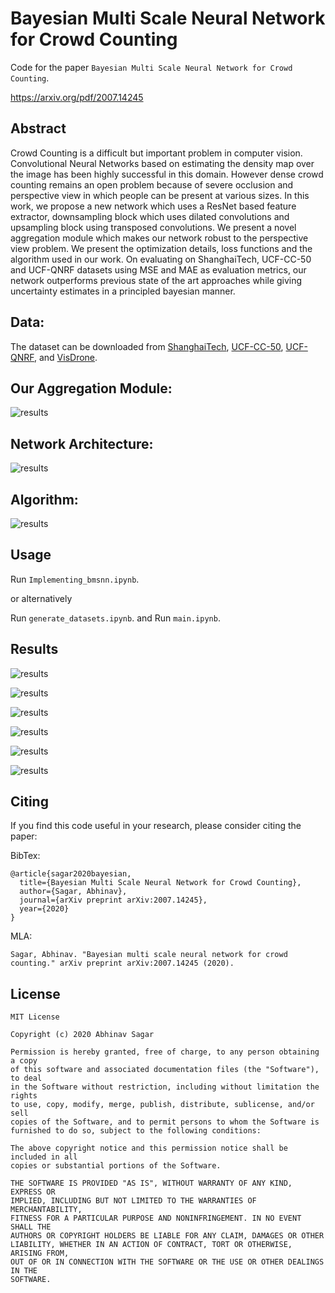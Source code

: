 # Bayesian Multi Scale Neural Network for Crowd Counting
Code for the paper `Bayesian Multi Scale Neural Network for Crowd Counting`.

https://arxiv.org/pdf/2007.14245

## Abstract

Crowd Counting is a difficult but important problem in computer vision. Convolutional Neural Networks based on estimating the density map over the image has
been highly successful in this domain. However dense crowd counting remains an
open problem because of severe occlusion and perspective view in which people
can be present at various sizes. In this work, we propose a new network which
uses a ResNet based feature extractor, downsampling block which uses dilated
convolutions and upsampling block using transposed convolutions. We present a
novel aggregation module which makes our network robust to the perspective view
problem. We present the optimization details, loss functions and the algorithm
used in our work. On evaluating on ShanghaiTech, UCF-CC-50 and UCF-QNRF
datasets using MSE and MAE as evaluation metrics, our network outperforms previous state of the art approaches while giving uncertainty estimates in a principled
bayesian manner.

## Data:

The dataset can be downloaded from [ShanghaiTech](https://svip-lab.github.io/datasets.html), [UCF-CC-50](https://www.crcv.ucf.edu/research/data-sets/ucf-cc-50/), [UCF-QNRF](https://www.crcv.ucf.edu/research/data-sets/ucf-qnrf/), and [VisDrone](https://drive.google.com/file/d/1FZ6hmOhwoXftKVgRWep_AxKcKS4v1WMQ/view?usp=sharing).

## Our Aggregation Module:

![results](images/img2.png)

## Network Architecture:

![results](images/img1.png)

## Algorithm:

![results](images/img3.png)

## Usage
Run `Implementing_bmsnn.ipynb`.

or alternatively

Run `generate_datasets.ipynb`.
and
Run `main.ipynb`.

## Results

![results](images/img4.png)

![results](images/img5.png)

![results](images/img6.png)

![results](images/img7.png)

![results](images/img8.png)

![results](images/img9.png)

## Citing

If you find this code useful in your research, please consider citing the paper:

BibTex:

```
@article{sagar2020bayesian,
  title={Bayesian Multi Scale Neural Network for Crowd Counting},
  author={Sagar, Abhinav},
  journal={arXiv preprint arXiv:2007.14245},
  year={2020}
}
```

MLA:

`Sagar, Abhinav. "Bayesian multi scale neural network for crowd counting." arXiv preprint arXiv:2007.14245 (2020).`

## License

```
MIT License

Copyright (c) 2020 Abhinav Sagar

Permission is hereby granted, free of charge, to any person obtaining a copy
of this software and associated documentation files (the "Software"), to deal
in the Software without restriction, including without limitation the rights
to use, copy, modify, merge, publish, distribute, sublicense, and/or sell
copies of the Software, and to permit persons to whom the Software is
furnished to do so, subject to the following conditions:

The above copyright notice and this permission notice shall be included in all
copies or substantial portions of the Software.

THE SOFTWARE IS PROVIDED "AS IS", WITHOUT WARRANTY OF ANY KIND, EXPRESS OR
IMPLIED, INCLUDING BUT NOT LIMITED TO THE WARRANTIES OF MERCHANTABILITY,
FITNESS FOR A PARTICULAR PURPOSE AND NONINFRINGEMENT. IN NO EVENT SHALL THE
AUTHORS OR COPYRIGHT HOLDERS BE LIABLE FOR ANY CLAIM, DAMAGES OR OTHER
LIABILITY, WHETHER IN AN ACTION OF CONTRACT, TORT OR OTHERWISE, ARISING FROM,
OUT OF OR IN CONNECTION WITH THE SOFTWARE OR THE USE OR OTHER DEALINGS IN THE
SOFTWARE.
```




